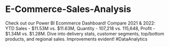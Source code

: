# E-Commerce-Sales-Analysis
 Check out our Power BI Ecommerce Dashboard! Compare 2021 &amp; 2022: YTD Sales - $11.53M vs. $11.63M, Quantity - 107,218 vs. 115,648, Profit - $1.34M vs. $1.28M. Dive into delivery stats, customer segments, top/bottom products, and regional sales. Improvements evident! #DataAnalytics

